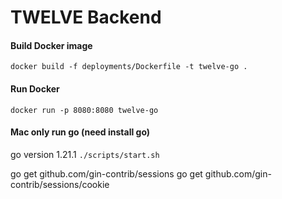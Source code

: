 # TWELVE Backend

#### Build Docker image

`docker build -f deployments/Dockerfile -t twelve-go .`

#### Run Docker

`docker run -p 8080:8080 twelve-go`

#### Mac only run go (need install go)

go version 1.21.1
`./scripts/start.sh`


go get github.com/gin-contrib/sessions
go get github.com/gin-contrib/sessions/cookie
